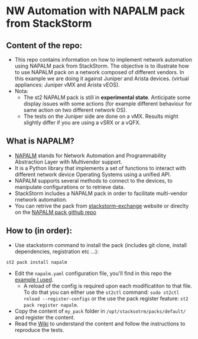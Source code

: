 # NW Automation with NAPALM pack from StackStorm

## Content of the repo:
- This repo contains information on how to implement network automation using NAPALM pack from StackStorm. The objective is to illustrate how to use NAPALM pack on a network composed of different vendors. In this example we are doing it against Juniper and Arista devices. (virtual appliances: Juniper vMX and Arista vEOS).
- Nota:
	- The st2 NAPALM pack is still in **experimental state**. Anticipate some display issues with some actions (for example different behaviour for same action on two different network OS).
	- The tests on the Juniper side are done on a vMX. Results might slightly differ if you are using a vSRX or a vQFX.

## What is NAPALM?
- [NAPALM](https://napalm.readthedocs.io/en/latest/index.html) stands for Network Automation and Programmability Abstraction Layer with Multivendor support.
- It is a Python library that implements a set of functions to interact with different network device Operating Systems using a unified API.
- NAPALM supports several methods to connect to the devices, to manipulate configurations or to retrieve data.
- StackStorm includes a NAPALM pack in order to facilitate multi-vendor rnetwork automation.
- You can retrive the pack from [stackstorm-exchange](https://exchange.stackstorm.org/) website or direclty on the [NAPALM pack github repo](https://github.com/StackStorm-Exchange/stackstorm-napalm)

## How to (in order):
- Use stackstorm command to install the pack (includes git clone, install dependencies, registration etc ...):
```
st2 pack install napalm
```
- Edit the ```napalm.yaml``` configuration file, you'll find in this repo the [example I used](https://github.com/mab27/st2_napalm/blob/master/napalm.yaml).
	- A reload of the config is required upon each modificatiton to that file. To do that you can either use the ```st2ctl``` command: ```sudo st2ctl reload --register-configs``` or the use the pack register feature: ```st2 pack register napalm```.
- Copy the content of ```my_pack``` folder in ```/opt/stacksotrm/packs/default/``` and register the content.
- Read the [Wiki](https://github.com/mab27/st2_napalm/wiki) to understand the content and follow the instructions to reproduce the tests.
